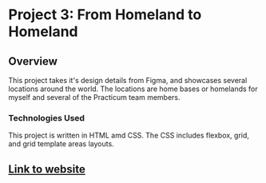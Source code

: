 # Project 3: From Homeland to Homeland
## Overview  
This project takes it's design details from Figma, and showcases several locations around the world.  The locations are home bases or homelands for myself and several of the Practicum team members.  
  
### Technologies Used
This project is written in HTML amd CSS.  The CSS includes flexbox, grid, and grid template areas layouts.

## [**Link to website**](https://sk8mdw.github.io/web_project_3/)
